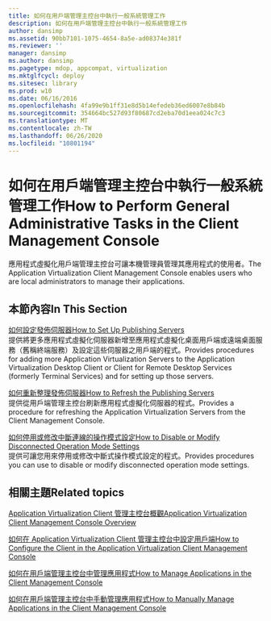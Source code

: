 ```yaml
---
title: 如何在用戶端管理主控台中執行一般系統管理工作
description: 如何在用戶端管理主控台中執行一般系統管理工作
author: dansimp
ms.assetid: 90bb7101-1075-4654-8a5e-ad08374e381f
ms.reviewer: ''
manager: dansimp
ms.author: dansimp
ms.pagetype: mdop, appcompat, virtualization
ms.mktglfcycl: deploy
ms.sitesec: library
ms.prod: w10
ms.date: 06/16/2016
ms.openlocfilehash: 4fa99e9b1ff31e8d5b14efedeb36ed6007e8b84b
ms.sourcegitcommit: 354664bc527d93f80687cd2eba70d1eea024c7c3
ms.translationtype: MT
ms.contentlocale: zh-TW
ms.lasthandoff: 06/26/2020
ms.locfileid: "10801194"
---
```

# <span data-ttu-id="d4b9e-103">如何在用戶端管理主控台中執行一般系統管理工作</span><span class="sxs-lookup"><span data-stu-id="d4b9e-103">How to Perform General Administrative Tasks in the Client Management Console</span></span>


<span data-ttu-id="d4b9e-104">應用程式虛擬化用戶端管理主控台可讓本機管理員管理其應用程式的使用者。</span><span class="sxs-lookup"><span data-stu-id="d4b9e-104">The Application Virtualization Client Management Console enables users who are local administrators to manage their applications.</span></span>

## <span data-ttu-id="d4b9e-105">本節內容</span><span class="sxs-lookup"><span data-stu-id="d4b9e-105">In This Section</span></span>


<a href="" id="how-to-set-up-publishing-servers"></a>[<span data-ttu-id="d4b9e-106">如何設定發佈伺服器</span><span class="sxs-lookup"><span data-stu-id="d4b9e-106">How to Set Up Publishing Servers</span></span>](how-to-set-up-publishing-servers.md)  
<span data-ttu-id="d4b9e-107">提供將更多應用程式虛擬化伺服器新增至應用程式虛擬化桌面用戶端或遠端桌面服務（舊稱終端服務）及設定這些伺服器之用戶端的程式。</span><span class="sxs-lookup"><span data-stu-id="d4b9e-107">Provides procedures for adding more Application Virtualization Servers to the Application Virtualization Desktop Client or Client for Remote Desktop Services (formerly Terminal Services) and for setting up those servers.</span></span>

<a href="" id="how-to-refresh-the-publishing-servers"></a>[<span data-ttu-id="d4b9e-108">如何重新整理發佈伺服器</span><span class="sxs-lookup"><span data-stu-id="d4b9e-108">How to Refresh the Publishing Servers</span></span>](how-to-refresh-the-publishing-servers.md)  
<span data-ttu-id="d4b9e-109">提供從用戶端管理主控台刷新應用程式虛擬化伺服器的程式。</span><span class="sxs-lookup"><span data-stu-id="d4b9e-109">Provides a procedure for refreshing the Application Virtualization Servers from the Client Management Console.</span></span>

<a href="" id="how-to-disable-or-modify-disconnected-operation-mode-settings"></a>[<span data-ttu-id="d4b9e-110">如何停用或修改中斷連線的操作模式設定</span><span class="sxs-lookup"><span data-stu-id="d4b9e-110">How to Disable or Modify Disconnected Operation Mode Settings</span></span>](how-to-disable-or-modify-disconnected-operation-mode-settings.md)  
<span data-ttu-id="d4b9e-111">提供可讓您用來停用或修改中斷式操作模式設定的程式。</span><span class="sxs-lookup"><span data-stu-id="d4b9e-111">Provides procedures you can use to disable or modify disconnected operation mode settings.</span></span>

## <span data-ttu-id="d4b9e-112">相關主題</span><span class="sxs-lookup"><span data-stu-id="d4b9e-112">Related topics</span></span>


[<span data-ttu-id="d4b9e-113">Application Virtualization Client 管理主控台概觀</span><span class="sxs-lookup"><span data-stu-id="d4b9e-113">Application Virtualization Client Management Console Overview</span></span>](application-virtualization-client-management-console-overview.md)

[<span data-ttu-id="d4b9e-114">如何在 Application Virtualization Client 管理主控台中設定用戶端</span><span class="sxs-lookup"><span data-stu-id="d4b9e-114">How to Configure the Client in the Application Virtualization Client Management Console</span></span>](how-to-configure-the-client-in-the-application-virtualization-client-management-console.md)

[<span data-ttu-id="d4b9e-115">如何在用戶端管理主控台中管理應用程式</span><span class="sxs-lookup"><span data-stu-id="d4b9e-115">How to Manage Applications in the Client Management Console</span></span>](how-to-manage-applications-in-the-client-management-console.md)

[<span data-ttu-id="d4b9e-116">如何在用戶端管理主控台中手動管理應用程式</span><span class="sxs-lookup"><span data-stu-id="d4b9e-116">How to Manually Manage Applications in the Client Management Console</span></span>](how-to-manually-manage-applications-in-the-client-management-console.md)

 

 





